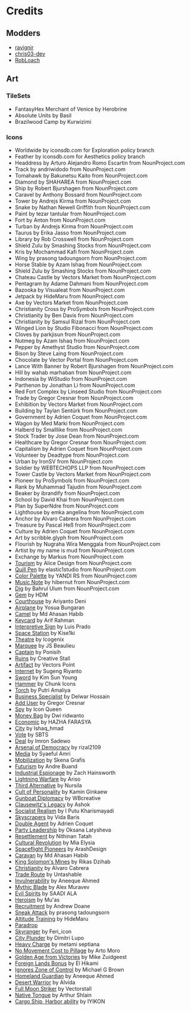 # Credits

## Modders

- [ravignir](https://github.com/ravignir)
- [chris03-dev](https://codeberg.org/chris03-dev)
- [RobLoach](https://github.com/robloach)

## Art

### TileSets

- FantasyHex Merchant of Venice by Herobrine
- Absolute Units by Basil
- Brazilwood Camp by Kurwizimi

### Icons

- Worldwide by iconsdb.com for Exploration policy branch
- Feather by iconsdb.com for Aesthetics policy branch
- Headdress by Arturo Alejandro Romo Escartin from NounProject.com
- Track by andriwidodo from NounProject.com
- Tomahawk by Bakunetsu Kaito from NounProject.com
- Diamond by SHAHAREA from NounProject.com
- Ship by Robert Bjurshagen from NounProject.com
- Caravel by Anthony Bossard from NounProject.com
- Tower by Andrejs Kirma from NounProject.com
- Snake by Nathan Newell Griffith from NounProject.com
- Paint by tezar tantular from NounProject.com
- Fort by Anton from NounProject.com
- Turban by Andrejs Kirma from NounProject.com
- Taurus by Erika Jasso from NounProject.com
- Library by Rob Crosswell from NounProject.com
- Shield Zulu by Smashing Stocks from NounProject.com
- Kris by Mochammad Kafi from NounProject.com
- Wing by prasong tadoungsorn from NounProject.com
- Horse Stable by Azam Ishaq from NounProject.com
- Shield Zulu by Smashing Stocks from NounProject.com
- Chateau Castle by Vectors Market from NounProject.com
- Pentagram by Adame Dahmani from NounProject.com
- Bazooka by Visualeat from NounProject.com
- Jetpack by HideMaru from NounProject.com
- Axe by Vectors Market from NounProject.com
- Christianity Cross by ProSymbols from NounProject.com
- Christianity by Ben Davis from NounProject.com
- Christianity by Samsul Rizal from NounProject.com
- Winged Lion by Studio Fibonacci from NounProject.com
- Cloves by parkjisun from NounProject.com
- Nutmeg by Azam Ishaq from NounProject.com
- Pepper by Amethyst Studio from NounProject.com
- Bison by Steve Laing from NounProject.com
- Chocolate by Vector Portal from NounProject.com
- Lance With Banner by Robert Bjurshagen from NounProject.com
- Hill by wahab marhaban from NounProject.com
- Indonesia by WiStudio from NounProject.com
- Parthenon by Jonathan Li from NounProject.com
- Red Fort Complex by Linseed Studio from NounProject.com
- Trade by Gregor Cresnar from NounProject.com
- Exhibition by Vectors Market from NounProject.com
- Building by Taylan Sentürk from NounProject.com
- Government by Adrien Coquet from NounProject.com
- Wagon by Med Marki from NounProject.com
- Halberd by Smalllike from NounProject.com
- Stock Trader by Jose Dean from NounProject.com
- Healthcare by Gregor Cresnar from NounProject.com
- Capitalism by Adrien Coquet from NounProject.com
- Volunteer by Deadtype from NounProject.com
- Urban by IronSV from NounProject.com
- Soldier by WEBTECHOPS LLP from NounProject.com
- Tower Castle by Vectors Market from NounProject.com
- Pioneer by ProSymbols from NounProject.com
- Rank by Muhammad Tajudin from NounProject.com
- Beaker by ibrandify from NounProject.com
- School by David Khai from NounProject.com
- Plan by SuperNdre from NounProject.com
- Lighthouse by emka angelina from NounProject.com
- Anchor by Alvaro Cabrera from NounProject.com
- Treasure by Pascal Heß from NounProject.com
- Culture by Adrien Coquet from NounProject.com
- Art by scribble.glyph from NounProject.com
- Flourish by Nugraha Wira Menggala from NounProject.com
- Artist by my name is mud from NounProject.com
- Exchange by Markus from NounProject.com
- [Tourism](https://thenounproject.com/icon/suitcase-3406281/) by Alice Design from NounProject.com
- [Quill Pen](https://thenounproject.com/icon/quill-pen-6965217/) by elastic1studio from NounProject.com
- [Color Palette](https://thenounproject.com/icon/color-palette-4655601/) by YANDI RS from NounProject.com
- [Music Note](https://thenounproject.com/icon/music-note-4840954/) by hibernut from NounProject.com
- [Dig](https://thenounproject.com/icon/dig-5410940/) by Bahrul Ulum from NounProject.com
- [Gem](https://thenounproject.com/icon/gem-7307861/) by HDM
- [Courthouse](https://thenounproject.com/icon/courthouse-7403358/) by Ariyanto Deni
- [Airplane](https://thenounproject.com/icon/airplane-7727063/) by Yosua Bungaran
- [Camel](https://thenounproject.com/icon/camel-7803410/) by Md Ahasan Habib
- [Keycard](https://thenounproject.com/icon/keycard-7423952/) by Arif Rahman
- [Interpretive Sign](https://thenounproject.com/icon/interpretive-sign-68539/) by Luis Prado
- [Space Station](https://thenounproject.com/icon/space-station-6618655/) by Kise1ki
- [Theatre](https://thenounproject.com/icon/theatre-7449828/) by Icogenix
- [Marquee](https://thenounproject.com/icon/marquee-1546225/) by JS Beaulieu
- [Captain](https://thenounproject.com/icon/captain-7649814/) by Ponisih
- [Ruins](https://thenounproject.com/icon/ruins-175277/) by Creative Stall
- [Artifact](https://thenounproject.com/icon/Artifact-3243819/) by Vectors Point
- [Internet](https://thenounproject.com/icon/internet-7818125/) by Sugeng Riyanto
- [Sword](https://thenounproject.com/icon/sword-7843777/) by Kim Sun Young
- [Hammer](https://thenounproject.com/icon/hammer-829071/) by Chunk Icons
- [Torch](https://thenounproject.com/icon/torch-7526806/) by Putri Amaliya
- [Business Specialist](https://thenounproject.com/icon/business-specialist-598034/) by Delwar Hossain
- [Add User](https://thenounproject.com/icon/add-user-368922/) by Gregor Cresnar
- [Spy](https://thenounproject.com/icon/spy-7776026/) by Icon Queen
- [Money Bag](https://thenounproject.com/icon/money-bag-7868190/) by Dwi ridwanto
- [Economic](https://thenounproject.com/icon/economic-6587778/) by HAZHA FARASYA
- [City](https://thenounproject.com/icon/city-7677326/) by Ishaq_hmad
- [Vote](https://thenounproject.com/icon/vote-4045417/) by SBTS
- [Deal](https://thenounproject.com/icon/deal-7503121/) by Imron Sadewo
- [Arsenal of Democracy](https://thenounproject.com/icon/bullet-7459993/) by rizal2109
- [Media](https://thenounproject.com/icon/media-6922821/) by Syaeful Amri
- [Mobilization](https://thenounproject.com/icon/sale-7772060/) by Skena Grafis
- [Futurism](https://thenounproject.com/icon/tourist-7083437/) by Andre Buand
- [Industrial Espionage](https://thenounproject.com/icon/robbery-7183772/) by Zach Hainsworth
- [Lightning Warfare](https://thenounproject.com/icon/lightning-7761817/) by Ariso
- [Third Alternative](https://thenounproject.com/icon/capital-7169973/) by Nursila
- [Cult of Personality](https://thenounproject.com/icon/bully-4616110/) by Kamin Ginkaew
- [Gunboat Diplomacy](https://thenounproject.com/icon/diplomacy-6258254/) by WBcreative
- [Clausewitz's Legacy](https://thenounproject.com/icon/muscles-7459499/) by Ashok
- [Socialist Realism](https://thenounproject.com/icon/monument-6860915/) by I Putu Kharismayadi
- [Skyscrapers](https://thenounproject.com/icon/building-7605346/) by Vida Baris
- [Double Agent](https://thenounproject.com/icon/spy-1807269/) by Adrien Coquet
- [Party Leadership](https://thenounproject.com/icon/leader-925242/) by Oksana Latysheva
- [Resettlement](https://thenounproject.com/icon/resettlement-2209642/) by Nithinan Tatah
- [Cultural Revolution](https://thenounproject.com/icon/cultural-activities-7659287/) by Mia Elysia
- [Spaceflight Pioneers](https://thenounproject.com/icon/astronaut-7528057/) by ArashDesign
- [Caravan](https://thenounproject.com/icon/camel-7803410/) by Md Ahasan Habib
- [King Solomon's Mines](https://thenounproject.com/icon/mine-7442527/) by Rikas Dzihab
- [Christianity](https://thenounproject.com/icon/cross-5815203/) by Alvaro Cabrera
- [Trade Route](https://thenounproject.com/icon/circle-arrows-1841393/) by Untashable
- [Invulnerability](https://thenounproject.com/icon/health-insurance-764650/) by Aneeque Ahmed
- [Mythic Blade](https://thenounproject.com/icon/question-mark-1295871/) by Alex Muravev
- [Evil Spirits](https://thenounproject.com/icon/shield-7922666/) by SAADI ALA
- [Heroism](https://thenounproject.com/icon/star-4960592/) by Mu'as
- [Recruitment](https://thenounproject.com/icon/skull-912477/) by Andrew Doane
- [Sneak Attack](https://thenounproject.com/icon/wing-1865583/) by prasong tadoungsorn
- [Altitude Training](https://thenounproject.com/icon/mountain-5409893/) by HideMaru
- [Paradrop](https://thenounproject.com/icon/parachute-7236485/)
- [Skyranger](https://thenounproject.com/icon/airplane-7546219/) by Feri_icon
- [City Plunder](https://thenounproject.com/icon/skull-and-bones-6458048/) by Dimitri Lupo
- [Heavy Charge](https://thenounproject.com/icon/spear-7674485/) by metami septiana
- [No Movement Cost to Pillage](https://thenounproject.com/icon/burn-7438357/) by Arto Moro
- [Golden Age from Victories](https://thenounproject.com/icon/smiley-face-2571154/) by Mike Zuidgeest
- [Foreign Lands Bonus](https://thenounproject.com/icon/triangle-7487240/) by El Hikami
- [Ignores Zone of Control](https://thenounproject.com/icon/zone-defense-3990512/) by Michael G Brown
- [Homeland Guardian](https://thenounproject.com/icon/star-shield-764665/) by Aneeque Ahmed
- [Desert Warrior](https://thenounproject.com/icon/desert-7472058/) by Alvida
- [Full Moon Striker](https://thenounproject.com/icon/missile-6608854/) by Vectorstall
- [Native Tongue](https://thenounproject.com/icon/archway-3396176/) by Arthur Shlain
- [Cargo Ship, Harbor ability](https://thenounproject.com/icon/sail-boat-7845318/) by IYIKON
